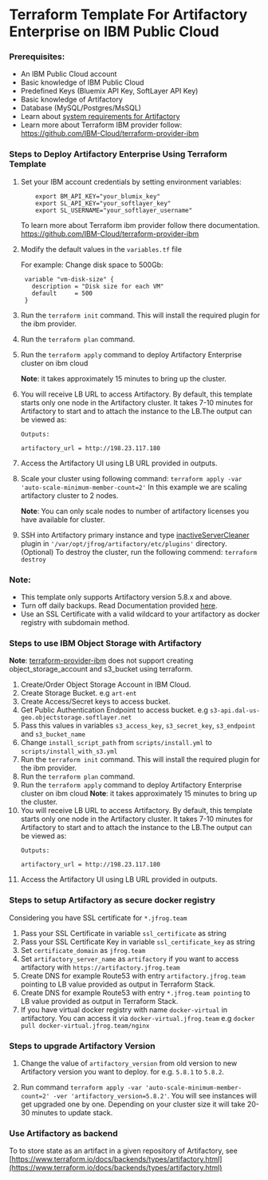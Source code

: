 # Terraform Template For Artifactory Enterprise on IBM Public Cloud

### Prerequisites:
* An IBM Public Cloud account
* Basic knowledge of IBM Public Cloud
* Predefined Keys (Bluemix API Key, SoftLayer API Key)
* Basic knowledge of Artifactory
* Database (MySQL/Postgres/MsSQL)
* Learn about [system requirements for Artifactory](https://www.jfrog.com/confluence/display/RTF/System+Requirements#SystemRequirements-RecommendedHardware)
* Learn more about Terraform IBM provider follow: https://github.com/IBM-Cloud/terraform-provider-ibm

### Steps to Deploy Artifactory Enterprise Using Terraform Template
1. Set your IBM account credentials by setting environment variables: 
   ```
       export BM_API_KEY="your_blumix_key"
       export SL_API_KEY="your_softlayer_key"
       export SL_USERNAME="your_softlayer_username"
   ```
   To learn more about Terraform ibm provider follow there documentation.
   https://github.com/IBM-Cloud/terraform-provider-ibm

2. Modify the default values in the `variables.tf` file  

   For example: Change disk space to 500Gb:
   ```
    variable "vm-disk-size" {
      description = "Disk size for each VM"
      default     = 500
    }
   ```
3. Run the `terraform init` command. This will install the required plugin for the ibm provider.

4. Run the `terraform plan` command.

5. Run the `terraform apply` command to deploy Artifactory Enterprise cluster on ibm cloud
   
    **Note**: it takes approximately 15 minutes to bring up the cluster.

6. You will receive LB URL to access Artifactory. By default, this template starts only one node in the Artifactory cluster. 
   It takes 7-10 minutes for Artifactory to start and to attach the instance to the LB.The output can be viewed as:
    ```
    Outputs:
    
    artifactory_url = http://198.23.117.180
    ```

7. Access the Artifactory UI using LB URL provided in outputs.

8. Scale your cluster using following command: `terraform apply -var 'auto-scale-minimum-member-count=2'`
   In this example we are scaling artifactory cluster to 2 nodes.
   
    **Note**: You can only scale nodes to number of artifactory licenses you have available for cluster.

9. SSH into Artifactory primary instance and type [inactiveServerCleaner](inactiveServerCleaner.groovy) plugin in `'/var/opt/jfrog/artifactory/etc/plugins'` directory.
    (Optional) To destroy the cluster, run  the following commend: `terraform destroy`

### Note:
* This template only supports Artifactory version 5.8.x and above.
* Turn off daily backups. Read Documentation provided [here](https://www.jfrog.com/confluence/display/RTF/Managing+Backups).
* Use an SSL Certificate with a valid wildcard to your artifactory as docker registry with subdomain method.

### Steps to use IBM Object Storage with Artifactory  
**Note**: [terraform-provider-ibm](https://github.com/IBM-Cloud/terraform-provider-ibm) does not support creating object_storage_account and s3_bucket using terraform. 

1. Create/Order Object Storage Account in IBM Cloud.
2. Create Storage Bucket. e.g `art-ent`
3. Create Access/Secret keys to access bucket. 
4. Get Public Authentication Endpoint to access bucket. e.g `s3-api.dal-us-geo.objectstorage.softlayer.net`
5. Pass this values in variables `s3_access_key`, `s3_secret_key`, `s3_endpoint` and `s3_bucket_name`
6. Change `install_script_path` from `scripts/install.yml` to `scripts/install_with_s3.yml` 
7. Run the `terraform init` command. This will install the required plugin for the ibm provider.
8. Run the `terraform plan` command.
9. Run the `terraform apply` command to deploy Artifactory Enterprise cluster on ibm cloud
    **Note**: it takes approximately 15 minutes to bring up the cluster.
10. You will receive LB URL to access Artifactory. By default, this template starts only one node in the Artifactory cluster. 
   It takes 7-10 minutes for Artifactory to start and to attach the instance to the LB.The output can be viewed as:
    ```
    Outputs:
    
    artifactory_url = http://198.23.117.180
    ```
11. Access the Artifactory UI using LB URL provided in outputs.

### Steps to setup Artifactory as secure docker registry
Considering you have SSL certificate for `*.jfrog.team`
1. Pass your SSL Certificate in variable `ssl_certificate` as string
2. Pass your SSL Certificate Key in variable `ssl_certificate_key` as string
3. Set `certificate_domain` as `jfrog.team`
4. Set `artifactory_server_name` as `artifactory` if you want to access artifactory with `https://artifactory.jfrog.team`
5. Create DNS for example Route53 with entry `artifactory.jfrog.team` pointing to LB value provided as output in Terraform Stack.
6. Create DNS for example Route53 with entry `*.jfrog.team pointing` to LB value provided as output in Terraform Stack.
7. If you have virtual docker registry with name `docker-virtual` in artifactory. You can access it via `docker-virtual.jfrog.team` e.g `docker pull docker-virtual.jfrog.team/nginx`

### Steps to upgrade Artifactory Version
1. Change the value of `artifactory_version` from old version to new Artifactory version you want to deploy. for e.g. `5.8.1` to `5.8.2`.

2. Run command `terraform apply -var 'auto-scale-minimum-member-count=2' -ver 'artifactory_version=5.8.2'`.
   You will see instances will get upgraded one by one. Depending on your cluster size it will take 20-30 minutes to update stack.

### Use Artifactory as backend
To to store state as an artifact in a given repository of Artifactory, see [https://www.terraform.io/docs/backends/types/artifactory.html](https://www.terraform.io/docs/backends/types/artifactory.html)
